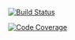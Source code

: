 [![Build Status](https://travis-ci.org/aguua/java-test-StringOperations.svg?branch=master)](https://travis-ci.org/aguua/java-test-StringOperations)


[![Code Coverage](https://img.shields.io/codecov/c/github/aguua/java-test-StringOperations.svg?branch=master)](https://codecov.io/github/aguua/java-test-StringOperations.svg?branch=master)